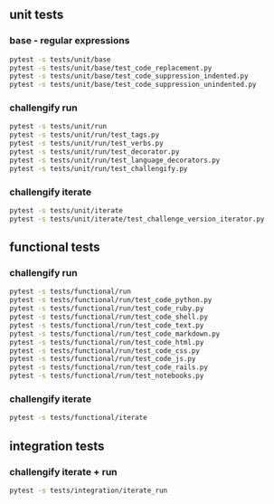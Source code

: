 
## unit tests

### base - regular expressions

``` bash
pytest -s tests/unit/base
pytest -s tests/unit/base/test_code_replacement.py
pytest -s tests/unit/base/test_code_suppression_indented.py
pytest -s tests/unit/base/test_code_suppression_unindented.py
```

### challengify run

``` bash
pytest -s tests/unit/run
pytest -s tests/unit/run/test_tags.py
pytest -s tests/unit/run/test_verbs.py
pytest -s tests/unit/run/test_decorator.py
pytest -s tests/unit/run/test_language_decorators.py
pytest -s tests/unit/run/test_challengify.py
```

### challengify iterate

``` bash
pytest -s tests/unit/iterate
pytest -s tests/unit/iterate/test_challenge_version_iterator.py
```

## functional tests

### challengify run

``` bash
pytest -s tests/functional/run
pytest -s tests/functional/run/test_code_python.py
pytest -s tests/functional/run/test_code_ruby.py
pytest -s tests/functional/run/test_code_shell.py
pytest -s tests/functional/run/test_code_text.py
pytest -s tests/functional/run/test_code_markdown.py
pytest -s tests/functional/run/test_code_html.py
pytest -s tests/functional/run/test_code_css.py
pytest -s tests/functional/run/test_code_js.py
pytest -s tests/functional/run/test_code_rails.py
pytest -s tests/functional/run/test_notebooks.py
```

### challengify iterate

``` bash
pytest -s tests/functional/iterate
```

## integration tests

### challengify iterate + run

``` bash
pytest -s tests/integration/iterate_run
```

